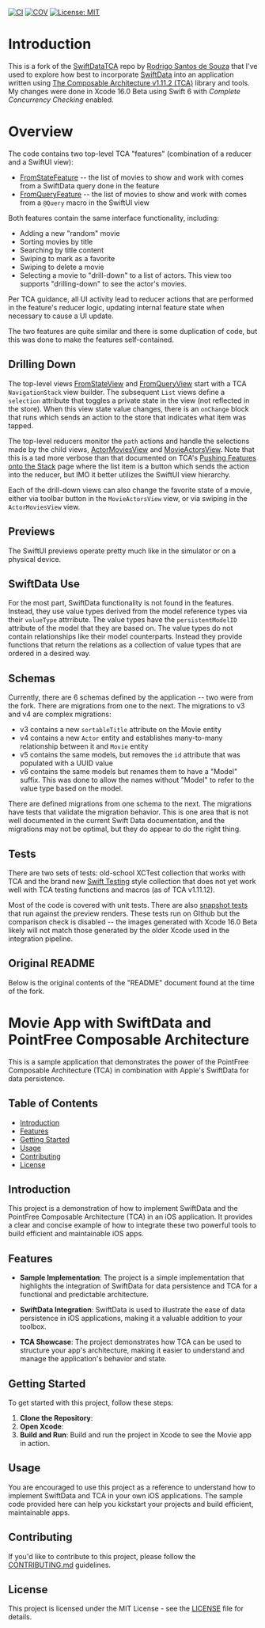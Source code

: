 [![CI](https://github.com/bradhowes/SwiftDataTCA/actions/workflows/CI.yml/badge.svg)](https://github.com/bradhowes/SwiftDataTCA/actions/workflows/CI.yml)
[![COV](https://img.shields.io/endpoint?url=https://gist.githubusercontent.com/bradhowes/54c92d8df32d9a1b64d945f2e76696f1/raw/SwiftDataTCA-coverage.json)](https://github.com/bradhowes/SwiftDataTCA/actions/workflows/CI.yml)
[![License: MIT](https://img.shields.io/badge/License-MIT-A31F34.svg)](https://opensource.org/licenses/MIT)

# Introduction

This is a fork of the [SwiftDataTCA](https://github.com/SouzaRodrigo61/SwiftDataTCA) repo by 
[Rodrigo Santos de Souza](https://github.com/SouzaRodrigo61) that I've used to explore how best to incorporate 
[SwiftData](https://developer.apple.com/documentation/swiftdata) into an application written using 
[The Composable Architecture v1.11.2 (TCA)](https://github.com/pointfreeco/swift-composable-architecture) library and tools.
My changes were done in Xcode 16.0 Beta using Swift 6 with _Complete Concurrency Checking_ enabled.

# Overview

The code contains two top-level TCA "features" (combination of a reducer and a SwiftUI view):

* [FromStateFeature](SwiftDataTCA/Views/FromState/FromStateFeature.swift) -- the list of movies to show and work with 
comes from a SwiftData query done in the feature
* [FromQueryFeature](SwiftDataTCA/Views/FromQuery/FromQueryFeature.swift) -- the list of movies to show and work with 
comes from a `@Query` macro in the SwiftUI view

Both features contain the same interface functionality, including:

* Adding a new "random" movie
* Sorting movies by title
* Searching by title content
* Swiping to mark as a favorite
* Swiping to delete a movie
* Selecting a movie to "drill-down" to a list of actors. This view too supports "drilling-down" to see the actor's movies.

Per TCA guidance, all UI activity lead to reducer actions that are performed in the feature's reducer logic, updating
internal feature state when necessary to cause a UI update.

The two features are quite similar and there is some duplication of code, but this was done to make the features 
self-contained.

## Drilling Down

The top-level views [FromStateView](SwiftDataTCA/SwiftDataTCA/Views/FromState/FromStateView.swift) and 
[FromQueryView](SwiftDataTCA/SwiftDataTCA/Views/FromQuery/FromQueryView.swift) start with a TCA `NavigationStack` view 
builder. The subsequent
`List` views define a `selection` attribute that toggles a private state in the view (not reflected in the store). When
this view state value changes, there is an `onChange` block that runs which sends an action to the store that indicates 
what item was tapped. 

The top-level reducers monitor the `path` actions and handle the selections made by the child views, 
[ActorMoviesView](SwiftDataTCA/SwiftDataTCA/Views/ActorMoviesFeature/ActorMoviesView.swift)
and
[MovieActorsView](SwiftDataTCA/SwiftDataTCA/Views/MovieActorsFeature/MovieActorsView.swift).
Note that this is a tad more verbose than that documented on TCA's [Pushing Features onto the 
Stack](https://pointfreeco.github.io/swift-composable-architecture/main/documentation/composablearchitecture/stackbasednavigation#Pushing-features-onto-the-stack)
page where the list item is a button which sends the action into the reducer, but IMO it better utilizes the SwiftUI
view hierarchy.

Each of the drill-down views can also change the favorite state of a movie, either via toolbar button in 
the `MovieActorsView` view, or via swiping in the `ActorMoviesView` view.

## Previews

The SwiftUI previews operate pretty much like in the simulator or on a physical device.

## SwiftData Use

For the most part, SwiftData functionality is not found in the features. Instead, they use value types derived from 
the model reference types via their `valueType` attrribute. The value types have the `persistentModelID` attribute of 
the model that they are based on. The value types do not contain relationships like their
model counterparts. Instead they provide functions that return the relations as a collection of value types that are
ordered in a desired way.

## Schemas

Currently, there are 6 schemas defined by the application -- two were from the fork. There are migrations from one to 
the next. The migrations to v3 and v4 are complex migrations:

* v3 contains a new `sortableTitle` attribute on the Movie entity
* v4 contains a new `Actor` entity and establishes many-to-many relationship between it and `Movie` entity
* v5 contains the same models, but removes the `id` attribute that was populated with a UUID value
* v6 contains the same models but renames them to have a "Model" suffix. This was done to allow the names without 
"Model" to refer to the value type based on the model.

There are defined migrations from one schema to the next. The migrations have tests that validate the migration
behavior. This is one area that is not well documented in the current Swift Data documentation, and the migrations may
not be optimal, but they do appear to do the right thing.

## Tests

There are two sets of tests: old-school XCTest collection that works with TCA and the brand new 
[Swift Testing](https://github.com/apple/swift-testing) style collection that does not yet work well with TCA testing
functions and macros (as of TCA v1.11.12).

Most of the code is covered with unit tests. There are also [snapshot
tests](https://github.com/pointfreeco/swift-snapshot-testing) that run against the preview renders. These tests run on
GIthub but the comparison check is disabled -- the images generated with Xcode 16.0 Beta likely will not match those
generated by the older Xcode used in the integration pipeline.

## Original README

Below is the original contents of the "README" document found at the time of the fork.




# Movie App with SwiftData and PointFree Composable Architecture

This is a sample application that demonstrates the power of the PointFree Composable Architecture (TCA) in combination 
with Apple's SwiftData for data persistence.

## Table of Contents
- [Introduction](#introduction)
- [Features](#features)
- [Getting Started](#getting-started)
- [Usage](#usage)
- [Contributing](#contributing)
- [License](#license)

## Introduction

This project is a demonstration of how to implement SwiftData and the PointFree Composable Architecture (TCA) in an iOS 
application. It provides a clear and concise example of how to integrate these two powerful tools to build efficient 
and maintainable iOS apps.

## Features

- **Sample Implementation**: The project is a simple implementation that highlights the integration of SwiftData for 
data persistence and TCA for a functional and predictable architecture.

- **SwiftData Integration**: SwiftData is used to illustrate the ease of data persistence in iOS applications, making 
it a valuable addition to your toolbox.

- **TCA Showcase**: The project demonstrates how TCA can be used to structure your app's architecture, making it easier 
to understand and manage the application's behavior and state.


## Getting Started

To get started with this project, follow these steps:

1. **Clone the Repository**:
2. **Open Xcode**:
3. **Build and Run**:
Build and run the project in Xcode to see the Movie app in action.

## Usage

You are encouraged to use this project as a reference to understand how to implement SwiftData and TCA in your own iOS 
applications. The sample code provided here can help you kickstart your projects and build efficient, maintainable apps.

## Contributing

If you'd like to contribute to this project, please follow the [CONTRIBUTING.md](CONTRIBUTING.md) guidelines.

## License

This project is licensed under the MIT License - see the [LICENSE](LICENSE) file for details.
